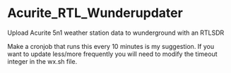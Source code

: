 # Acurite_RTL_Wunderupdater
Upload Acurite 5n1 weather station data to wunderground with an RTLSDR

Make a cronjob that runs this every 10 minutes is my suggestion. If you want to update less/more frequently you will need to modify the timeout integer in the wx.sh file.
